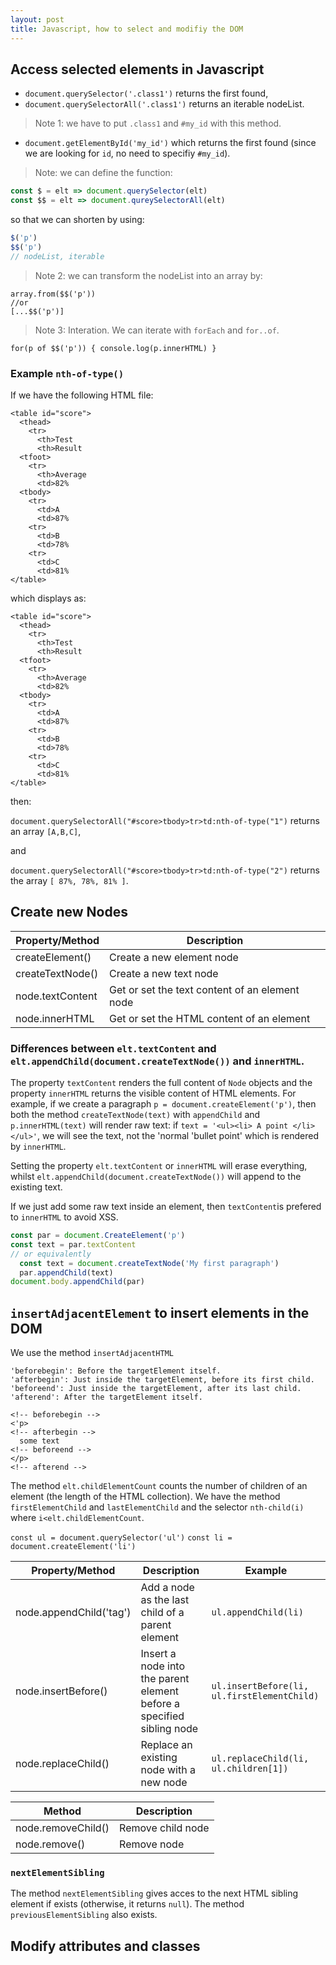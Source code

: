 ```yaml
---
layout: post
title: Javascript, how to select and modifiy the DOM
---
```


## Access selected elements in Javascript

- `document.querySelector('.class1')` returns the first found,
- `document.querySelectorAll('.class1')`  returns an iterable nodeList.

> Note 1: we have to put `.class1`  and `#my_id` with this method.


- `document.getElementById('my_id')` which returns the first found (since we are looking for `id`,  no need to specifiy `#my_id`).

> Note: we can define the function:
```javascript
const $ = elt => document.querySelector(elt)
const $$ = elt => document.qureySelectorAll(elt)
```

so that we can shorten by using:
```javascript
$('p')
$$('p')
// nodeList, iterable
```

> Note 2: we can transform the nodeList into an array by:
```javacsript
array.from($$('p'))
//or
[...$$('p')]
```

> Note 3: Interation. We can iterate with `forEach` and `for..of`.
```javacsript
for(p of $$('p')) { console.log(p.innerHTML) }
```

### Example `nth-of-type()`

If we have the following HTML file:

    <table id="score">
      <thead>
        <tr>
          <th>Test
          <th>Result
      <tfoot>
        <tr>
          <th>Average
          <td>82%
      <tbody>
        <tr>
          <td>A
          <td>87%
        <tr>
          <td>B
          <td>78%
        <tr>
          <td>C
          <td>81%
    </table>

which displays as:

    <table id="score">
      <thead>
        <tr>
          <th>Test
          <th>Result
      <tfoot>
        <tr>
          <th>Average
          <td>82%
      <tbody>
        <tr>
          <td>A
          <td>87%
        <tr>
          <td>B
          <td>78%
        <tr>
          <td>C
          <td>81%
    </table>
          

then:

`document.querySelectorAll("#score>tbody>tr>td:nth-of-type("1")` returns an array `[A,B,C]`,

and

`document.querySelectorAll("#score>tbody>tr>td:nth-of-type("2")` returns the array `[ 87%, 78%, 81% ]`.


## Create new Nodes

Property/Method  |	Description
-----------------|---------------
createElement() |	Create a new element node
createTextNode() |	Create a new text node
node.textContent | 	Get or set the text content of an element node
node.innerHTML |	Get or set the HTML content of an element

### Differences between `elt.textContent` and `elt.appendChild(document.createTextNode())` and `innerHTML`.

The property `textContent` renders the full content of `Node` objects and the property `innerHTML` returns the visible content of HTML elements. For example, if we create a paragraph `p = document.createElement('p')`, then both the method `createTextNode(text)` with `appendChild`  and `p.innerHTML(text)` will render raw text: if  `text = '<ul><li> A point </li></ul>'`, we will see the text, not the 'normal 'bullet point' which is rendered by `innerHTML`.

Setting the property `elt.textContent` or `innerHTML` will erase everything, whilst `elt.appendChild(document.createTextNode())` will append to the existing text. 

If we just add some raw text inside an element, then `textContent`is prefered to `innerHTML` to avoid XSS.

```javascript
const par = document.CreateElement('p')
const text = par.textContent
// or equivalently
  const text = document.createTextNode('My first paragraph')
  par.appendChild(text)
document.body.appendChild(par)

```

## `insertAdjacentElement` to insert elements in the DOM

We use the method `insertAdjacentHTML`

    'beforebegin': Before the targetElement itself.
    'afterbegin': Just inside the targetElement, before its first child.
    'beforeend': Just inside the targetElement, after its last child.
    'afterend': After the targetElement itself.
    
    <!-- beforebegin -->
    <'p>
    <!-- afterbegin -->
      some text
    <!-- beforeend -->
    </p>
    <!-- afterend -->

The method `elt.childElementCount`  counts the number of children  of an element (the length of the  HTML collection). We have the method `firstElementChild`  and `lastElementChild` and the selector `nth-child(i)` where `i<elt.childElementCount`.


`const ul = document.querySelector('ul')`
`const li = document.createElement('li')`

Property/Method |	Description | Example
----------------|-------------|--------
node.appendChild('tag') |	Add a node as the last child of a parent element | `ul.appendChild(li)`
node.insertBefore() |	Insert a node into the parent element before a specified sibling node | `ul.insertBefore(li, ul.firstElementChild)`
node.replaceChild() |	Replace an existing node with a new node | `ul.replaceChild(li, ul.children[1])`


Method |	Description
-------|-----------
node.removeChild() | 	Remove child node
node.remove() |	Remove node

### `nextElementSibling`
The method `nextElementSibling`   gives acces to the next  HTML sibling element if exists (otherwise, it returns `null`). The method `previousElementSibling`  also exists.

## Modify attributes and classes

